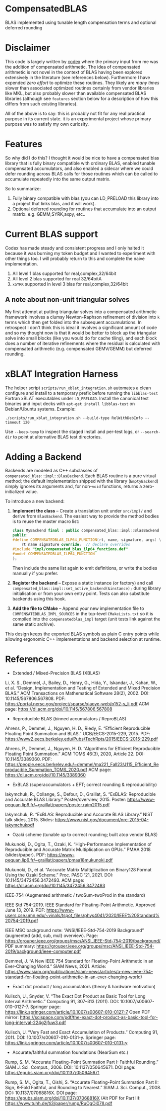 # CompensatedBLAS
BLAS implemented using tunable length compensation terms and optional deferred rounding



# Disclaimer

This code is largely written by [codex](https://openai.com/codex/) where the primary input from me was the addition
of compensated arithmetic. The idea of compensated arithmetic is not novel in the context of BLAS having been
explored extensively in the literature (see references below). Furthermore I have expended _zero effort_ to
optimize these routines. They likely are _many times_ slower than associated optimized routines certainly
from vendor libraries like MKL, but also probably slower than available compensated BLAS libraries 
(although see `features` section below for a description of how this differs from such existing libraries).

All of the above is to say: this is probably not fit for any real practical purpose in its current state. it is an experimental project
whose primary purpose was to satisfy my own curiosity.

# Features 

So why did I do this? I thought it would be nice to have a compensated blas library
that is fully binary compatible with ordinary BLAS, enabled tunable compensated accumulators,
and also enabled a sidecar where we could defer rounding across BLAS calls for those routines
which  can be called to accumulate repeatedly into the same output matrix.

So to summarize:

1. Fully binary compatible with blas (you can LD_PRELOAD this library into a project that links blas, and it will work).
2. Optional deferred rounding for routines that accumulate into an output matrix. e.g. GEMM,SYRK,axpy, etc..


# Current BLAS support

Codex has made steady and consistent progress and I only halted it because it was burning my token budget and
I wanted to experiment with other things too. I will probably return to this and complete the naive implementation.


1. All level 1 blas supported for real,complex,32/64bit
2. All level 2 blas supported for real 32/64bitA
3. `xSYRK` supported in level 3 blas for real,complex,32/64bit


## A note about non-unit triangular solves

My first attempt at putting triangular solves into a compensated arithmetic framework involves a clumsy
Newton-Raphson refinement of division into `k` terms which then get folded into the subsequent accumulations.
In retrospect I don't think this is ideal it involves a significant amount of code and so my thought now is that
it would be better to block up the triangular solve into small blocks (like you would do for cache tiling),
and each block does a number of iterative refinements where the residual is calculated with compensated
arithmetic (e.g. compensated GEMV/GEMM) but deferred rounding. 

# xBLAT Integration Harness

The helper script `scripts/run_xblat_integration.sh` automates a clean configure
and install to a temporary prefix before running the `libblas-test` Fortran
xBLAT executables under `LD_PRELOAD`. Install the canonical test binaries and
input decks with `apt-get install libblas-test` on Debian/Ubuntu systems. Example:

```
./scripts/run_xblat_integration.sh --build-type RelWithDebInfo --timeout 120
```

Use `--keep-temp` to inspect the staged install and per-test logs, or
`--search-dir` to point at alternative BLAS test directories.


# Adding a Backend

Backends are modeled as C++ subclasses of `compensated_blas::impl::BlasBackend`. Each
BLAS routine is a pure virtual method; the default implementation shipped with
the library (`EmptyBackend`) simply ignores its arguments and, for non-`void`
functions, returns a zero-initialized value.

To introduce a new backend:

1. **Implement the class** – Create a translation unit under `src/impl/` and
   derive from `BlasBackend`. The easiest way to provide the method bodies is to
   reuse the master macro list:
   ```c++
   class MyBackend final : public compensated_blas::impl::BlasBackend {
   public:
   #define COMPENSATEDBLAS_ILP64_FUNCTION(rt, name, signature, args) \
       rt name signature override;  // declare overrides
   #include "impl/compensated_blas_ilp64_functions.def"
   #undef COMPENSATEDBLAS_ILP64_FUNCTION
   };
   ```
   Then include the same list again to emit definitions, or write the bodies
   manually if you prefer.

2. **Register the backend** – Expose a static instance (or factory) and call
   `compensated_blas::impl::set_active_backend(&instance);` during library
   initialisation or from your own entry point. Tests can also substitute
   backends using this hook.

3. **Add the file to CMake** – Append your new implementation file to
   `COMPENSATEDBLAS_IMPL_SOURCES` in the top-level `CMakeLists.txt` so it is compiled
   into the `compensatedblas_impl` target (unit tests link against the same static
   archive).

This design keeps the exported BLAS symbols as plain C entry points while
allowing ergonomic C++ implementations and backend selection at runtime.


# References 

* Extended / Mixed-Precision BLAS (XBLAS)

Li, X. S., Demmel, J., Bailey, D., Henry, G., Hida, Y., Iskandar, J., Kahan, W., et al. “Design, Implementation and Testing of Extended and Mixed Precision BLAS.” ACM Transactions on Mathematical Software 28(2), 2002. DOI: 10.1145/567806.567808.
PDF: https://portal.nersc.gov/project/sparse/xiaoye-web/p152-s_li.pdf
ACM page: https://dl.acm.org/doi/10.1145/567806.567808

* Reproducible BLAS (binned accumulators / ReproBLAS)

Ahrens, P., Demmel, J., Nguyen, H. D., Riedy, E. “Efficient Reproducible Floating Point Summation and BLAS.” UCB/EECS-2015-229, 2015.
PDF: https://www2.eecs.berkeley.edu/Pubs/TechRpts/2015/EECS-2015-229.pdf

Ahrens, P., Demmel, J., Nguyen, H. D. “Algorithms for Efficient Reproducible Floating Point Summation.” ACM TOMS 46(3), 2020, Article 22. DOI: 10.1145/3389360.
PDF: https://people.eecs.berkeley.edu/~demmel/ma221_Fall23/J115_Efficient_Reproducible_Summation_TOMS_2020.pdf
ACM page: https://dl.acm.org/doi/10.1145/3389360

* ExBLAS (superaccumulators + EFT; correct rounding & reproducibility)

Iakymchuk, R., Collange, S., Defour, D., Graillat, S. “ExBLAS: Reproducible and Accurate BLAS Library.” Poster/overview, 2015.
Poster: https://www-pequan.lip6.fr/~graillat/papers/poster.raim2015.pdf

Iakymchuk, R. “ExBLAS: Reproducible and Accurate BLAS Library.” NIST talk slides, 2015.
Slides: https://www.nist.gov/document/nre-2015-04-iakymchukpdf

* Ozaki scheme (tunable up to correct rounding; built atop vendor BLAS)

Mukunoki, D., Ogita, T., Ozaki, K. “High-Performance Implementation of Reproducible and Accurate Matrix Multiplication on GPUs.” PMAA 2018 (slides/paper).
PDF: https://www-pequan.lip6.fr/~graillat/papers/pmaa18mukunoki.pdf

Mukunoki, D., et al. “Accurate Matrix Multiplication on Binary128 Format Using the Ozaki Scheme.” Proc. PASC ’21, 2021. DOI: 10.1145/3472456.3472493.
ACM page: https://dl.acm.org/doi/10.1145/3472456.3472493

IEEE-754 (Augmented arithmetic / twoSum-twoProd in the standard)

IEEE Std 754-2019. IEEE Standard for Floating-Point Arithmetic. Approved June 13, 2019.
PDF: https://www-users.cse.umn.edu/~vinals/tspot_files/phys4041/2020/IEEE%20Standard%20754-2019.pdf

IEEE MSC background note: “ANSI/IEEE-Std-754-2019 Background” (augmented {add, sub, mul} overview).
Page: https://grouper.ieee.org/groups/msc/ANSI_IEEE-Std-754-2019/background/
PDF summary: https://grouper.ieee.org/groups/msc/ANSI_IEEE-Std-754-2019/background/ieee-computer.pdf

Demmel, J. “A New IEEE 754 Standard for Floating-Point Arithmetic in an Ever-Changing World.” SIAM News, 2021.
Article: https://www.siam.org/publications/siam-news/articles/a-new-ieee-754-standard-for-floating-point-arithmetic-in-an-ever-changing-world/

* Exact dot product / long accumulators (theory & hardware motivation)

Kulisch, U., Snyder, V. “The Exact Dot Product as Basic Tool for Long Interval Arithmetic.” Computing 91, 307–313 (2011). DOI: 10.1007/s00607-010-0127-7.
Springer page: https://link.springer.com/article/10.1007/s00607-010-0127-7
Open PDF mirror: https://scispace.com/pdf/the-exact-dot-product-as-basic-tool-for-long-interval-224g2jfuw3.pdf

Kulisch, U. “Very Fast and Exact Accumulation of Products.” Computing 91, 2011. DOI: 10.1007/s00607-010-0131-y.
Springer page: https://link.springer.com/article/10.1007/s00607-010-0131-y

* Accurate/faithful summation foundations (NearSum etc.)

Rump, S. M. “Accurate Floating-Point Summation Part I: Faithful Rounding.” SIAM J. Sci. Comput., 2006. DOI: 10.1137/050645671.
DOI page: https://epubs.siam.org/doi/10.1137/050645671

Rump, S. M., Ogita, T., Oishi, S. “Accurate Floating-Point Summation Part II: Sign, K-Fold Faithful, and Rounding to Nearest.” SIAM J. Sci. Comput., 2008. DOI: 10.1137/07068816X.
DOI page: https://epubs.siam.org/doi/10.1137/07068816X
(Alt PDF for Part II): https://www.tuhh.de/ti3/paper/rump/RuOgOi07II.pdf
